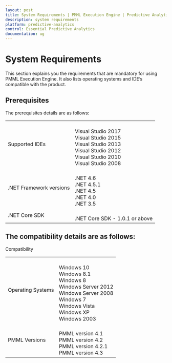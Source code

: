 ```yaml
---
layout: post
title: System Requirements | PMML Execution Engine | Predictive Analytics | Syncfusion
description: system requirements
platform: predictive-analytics
control: Essential Predictive Analytics
documentation: ug
---
```


# System Requirements

This section explains you the requirements that are mandatory for using PMML Execution Engine. It also lists operating systems and IDE’s compatible with the product.

## Prerequisites

The prerequisites details are as follows:


<table>
<tr>
<td>
Supported IDEs</td><td>
<br>Visual Studio 2017<br>Visual Studio 2015<br>Visual Studio 2013<br>Visual Studio 2012<br>Visual Studio 2010<br> Visual Studio 2008 </td></tr>
<tr>
<td>
.NET Framework versions</td><td>
<br>.NET 4.6<br>.NET 4.5.1<br>.NET 4.5<br>.NET 4.0<br>.NET 3.5</td></tr>
<tr>
<td>
.NET Core SDK</td><td>
<br>.NET Core SDK - 1.0.1 or above</td></tr>
</table>


## The compatibility details are as follows:

Compatibility

<table>
<tr>
<td>
Operating Systems</td><td>
<br>Windows 10<br>Windows 8.1<br>Windows 8<br>Windows Server 2012<br>Windows Server 2008<br>Windows 7<br>Windows Vista<br>Windows XP<br>Windows 2003</td></tr>
<tr>
<td>
PMML Versions</td><td>
<br>PMML version 4.1<br>PMML version 4.2<br>PMML version 4.2.1<br>PMML version 4.3</td></tr>
</table>


